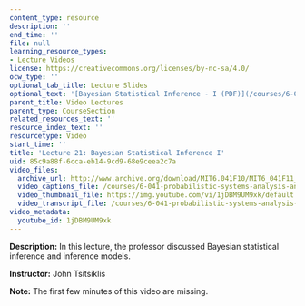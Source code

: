 ```yaml
---
content_type: resource
description: ''
end_time: ''
file: null
learning_resource_types:
- Lecture Videos
license: https://creativecommons.org/licenses/by-nc-sa/4.0/
ocw_type: ''
optional_tab_title: Lecture Slides
optional_text: '[Bayesian Statistical Inference - I (PDF)](/courses/6-041-probabilistic-systems-analysis-and-applied-probability-fall-2010/resources/mit6_041f10_l21)'
parent_title: Video Lectures
parent_type: CourseSection
related_resources_text: ''
resource_index_text: ''
resourcetype: Video
start_time: ''
title: 'Lecture 21: Bayesian Statistical Inference I'
uid: 85c9a88f-6cca-eb14-9cd9-68e9ceea2c7a
video_files:
  archive_url: http://www.archive.org/download/MIT6.041F10/MIT6_041F11_lec21_300k.mp4
  video_captions_file: /courses/6-041-probabilistic-systems-analysis-and-applied-probability-fall-2010/46da123444da528b9ab12e80d063586c_1jDBM9UM9xk.vtt
  video_thumbnail_file: https://img.youtube.com/vi/1jDBM9UM9xk/default.jpg
  video_transcript_file: /courses/6-041-probabilistic-systems-analysis-and-applied-probability-fall-2010/faf10a91f28f064cb73e8d53b7bf5b90_1jDBM9UM9xk.pdf
video_metadata:
  youtube_id: 1jDBM9UM9xk
---
```


**Description:** In this lecture, the professor discussed Bayesian statistical inference and inference models.

**Instructor:** John Tsitsiklis

**Note:** The first few minutes of this video are missing.

